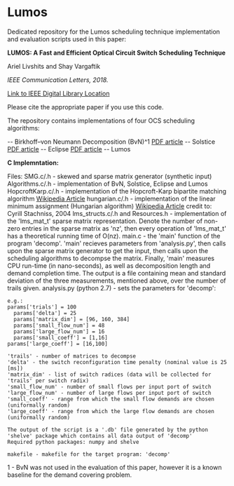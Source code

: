 # Lumos
Dedicated repository for the Lumos scheduling technique implementation and evaluation scripts used in this paper:

**LUMOS: A Fast and Efficient Optical Circuit Switch Scheduling Technique**

Ariel Livshits and Shay Vargaftik

*IEEE Communication Letters, 2018.*

[Link to IEEE Digital Library Location](https://ieeexplore.ieee.org/document/8423619/)

Please cite the appropriate paper if you use this code.

The repository contains implementations of four OCS scheduling algorithms:

  -- Birkhoff–von Neumann Decomposition (BvN)^1 [PDF article](https://hal.inria.fr/hal-01270331/document)
  -- Solstice [PDF article](http://delivery.acm.org/10.1145/2840000/2836126/a41-liu.pdf?ip=77.138.143.11&id=2836126&acc=OA&key=4D4702B0C3E38B35%2E4D4702B0C3E38B35%2E4D4702B0C3E38B35%2E11FD0E54F300593A&__acm__=1533657354_234fe0086cc351d4d80b8e66094d8965)
  -- Eclipse [PDF article](http://delivery.acm.org/10.1145/2910000/2901479/p75-venkatakrishnan.pdf?ip=77.138.143.11&id=2901479&acc=CHORUS&key=4D4702B0C3E38B35%2E4D4702B0C3E38B35%2E4D4702B0C3E38B35%2E6D218144511F3437&__acm__=1533657400_dc57cfba781d5714a53e63ba74826fc2)
  -- Lumos
  
  **C Implemntation:**
  
  Files:
    SMG.c/.h - skewed and sparse matrix generator (synthetic input)
    Algorithms.c/.h - implementation of BvN, Solstice, Eclipse and Lumos
    HopcroftKarp.c/.h - implementation of the Hopcroft-Karp bipartite matching algorithm [Wikipedia Article](https://en.wikipedia.org/wiki/Hopcroft%E2%80%93Karp_algorithm)
    hungarian.c/.h - implementation of the linear minimum assignment (Hungarian algorithm) [Wikipedia Article](https://en.wikipedia.org/wiki/Hopcroft%E2%80%93Karp_algorithm) credit to: Cyrill Stachniss, 2004
    lms_structs.c/.h and Resources.h - implementation of the 'lms_mat_t' sparse matrix representation. Denote the number of non-zero entries in the sparse matrix as 'nz', then every operation of 'lms_mat_t' has a theoretical running time of O(nz).
    main.c - the 'main' function of the program 'decomp'. 'main' recieves parameters from 'analysis.py', then calls upon the sparse matrix generator to get the input, then calls upon the scheduling algorithms to decompse the matrix. Finally, 'main' measures CPU run-time (in nano-seconds), as well as decomposition length and demand completion time. The output is a file containing mean and standard deviation of the three measurements, mentioned above, over the number of trails given.
    analysis.py (python 2.7) - sets the parameters for 'decomp':
    
    e.g.:
    params['trials'] = 100
	  params['delta'] = 25
	  params['matrix_dim'] = [96, 160, 384]
	  params['small_flow_num'] = 48
	  params['large_flow_num'] = 16
	  params['small_coeff'] = [1,16]
    params['large_coeff'] = [16,100]
    
    'trails' - number of matrices to decompse
    'delta' - the switch reconfiguration time penalty (nominal value is 25 [ms])
    'matrix_dim' - list of switch radices (data will be collected for 'trails' per switch radix)
    'small_flow_num' - number of small flows per input port of switch
    'large_flow_num' - number of large flows per input port of switch
    'small_coeff' - range from which the small flow demands are chosen (uniformally random)
    'large_coeff' - range from which the large flow demands are chosen (uniformally random)
    
    The output of the script is a '.db' file generated by the python 'shelve' package which contains all data output of 'decomp'
    Required python packages: numpy and shelve
    
    makefile - makefile for the target program: 'decomp'

1 - BvN was not used in the evaluation of this paper, however it is a known baseline for the demand covering problem.
